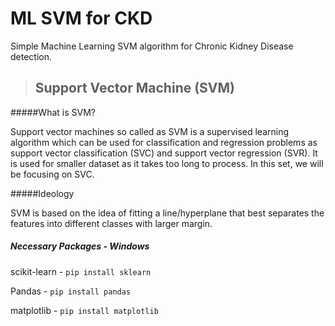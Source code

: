 # ML SVM for CKD
Simple Machine Learning SVM algorithm for Chronic Kidney Disease detection.


>## Support Vector Machine (SVM)
#####What is SVM?

  Support vector machines so called as SVM is a supervised learning algorithm which can be used for classification and regression problems as support vector classification (SVC) and support vector regression (SVR). It is used for smaller dataset as it takes too long to process. In this set, we will be focusing on SVC.

#####Ideology

  SVM is based on the idea of fitting a line/hyperplane that best separates the features into different classes with larger margin.


##### Necessary Packages - Windows
  scikit-learn - ```pip install sklearn```
  
  Pandas       - ```pip install pandas```
  
  matplotlib   - ```pip install matplotlib```
